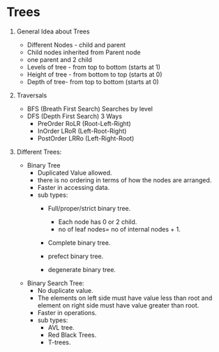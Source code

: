 # Trees
1. General Idea about Trees 

    - Different Nodes - child and parent
    - Child nodes inherited from Parent node
    - one parent and 2 child
    - Levels of tree - from top to bottom  (starts at 1)
    - Height of tree - from bottom to top (starts at 0)
    - Depth of tree- from top to bottom (starts at 0)

2. Traversals

    - BFS (Breath First Search) 
        Searches by level
    - DFS (Depth First Search)
        3 Ways
        - PreOrder RoLR (Root-Left-Right)
        - InOrder LRoR (Left-Root-Right)
        - PostOrder LRRo (Left-Right-Root)

3. Different Trees:

    - Binary Tree
        - Duplicated Value allowed.
        - there is no ordering in terms of how the nodes are arranged.
        - Faster in accessing data.
        - sub types:
            - Full/proper/strict binary tree. 
                - Each node has 0 or 2 child.
                - no of leaf nodes= no of internal nodes + 1.
                
            - Complete binary tree.
            - prefect binary tree.
            - degenerate binary tree.
    - Binary Search Tree:
        - No duplicate value.
        - The elements on left side must have value less than root and element on right side must have value greater than root.
        - Faster in operations.
        - sub types:
            - AVL tree.
            - Red Black Trees.
            - T-trees.